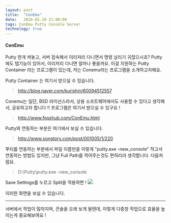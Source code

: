 ```yaml
---
layout: post
title:  "ConEmu"
date:   2016-02-10 21:00:00
tags: ConEmu Putty Console Server
technology: true
---
```

#### ConEmu
Putty 한개 켜놓고, 서버 접속해서
이리저리 다니면서 명령 날리기 귀찮으시죠?
Putty에도 탭기능이 있어서, 이리저리 다니면 얼마나 좋을까요.
이걸 지원하는 Putty Container 라는 프로그램이 있는데,
저는 Conemu라는 프로그램을 소개하고자해요.

Putty Container 는 여기서 받으실 수 있습니다.
> http://blog.naver.com/kurishin/60094512557

Conemu는 일단,
BSD 라이선스라서, 상용 소프트웨어에서도 사용할 수 있다고 생각해서, 공유하고자 합니다 !!
프로그램은 여기서 받으실 수 있구요 !
>http://www.fosshub.com/ConEmu.html

Putty와 연동하는 부분은 여기에서 보실 수 있습니다.
>http://www.songtory.com/post/001005/1/220

푸티를 연동하는 부분에서 파일 이름만을 이렇게 
"putty.exe -new_console" 적고서 연동하는 방법도 있지만, 그냥 Full Path를 적어주는것도 편하리라 생각합니다. 
다음처럼요.
> D:\Putty\putty.exe -new_console


Save Settings를 누르고 Split을 적용하면 !
![](https://codingreflection.files.wordpress.com/2014/04/conemu-split-screen.png)

이러한 화면을 보실 수 있습니다.


---
서버에서 작업이 많아지며, 콘솔을 오래 보게 될텐데,
이렇게 다중창 작업으로 효율을 높이는게 중요해보여요 !